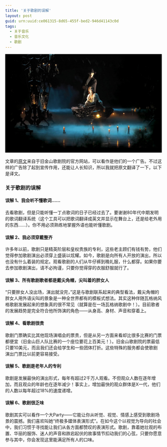 ```yaml
---
title: '关于歌剧的误解'
layout: post
guid: urn:uuid:ce061315-8d65-455f-bed2-946d41143c0d
tags:
  - 关于音乐
  - 音乐文化
  - 歌剧
---
```



[![](/media/files/2008/04/04/phantom-of-the-opera.png)](http://7vikpt.com1.z0.glb.clouddn.com/phantom-of-the-opera.png)

文章的[原文](http://sfopera.com/)来自于旧金山歌剧院的官方网站，可以看作是他们的一个广告。不过这样的广告除了起到宣传作用，还能让人长知识，所以我就把原文翻译了一下，以下是译文。

### 关于歌剧的误解

#### 误解 1、我会听不懂歌词……

去看歌剧，但是只能听懂一丁点歌词的日子已经过去了。要谢谢80年代中期发明的歌词翻译系统（这个工具可以把歌词翻译成英文并显示在舞台上，还是给老外用的东西……）。你不用必须熟练地掌握外语也能听懂歌剧。

#### 误解 2、我必须穿戴整齐

许多年以前，歌剧只是精英阶层和皇权贵族的专利，这些老主顾们有钱有势，他们觉得参加歌剧演出必须穿上盛装以炫耀。如今，歌剧是向所有人开放的演出，所以也没有什么着装的规定。观看歌剧的人们从牛仔裤到晚礼服，什么都穿。如果你要去参加歌剧演出，请不必拘谨，只要你觉得穿的衣服舒服就行了。

#### 误解 3、所有歌剧歌者都是戴尖角帽，尖叫着的胖女人

“只要胖女人没出场，演出就没完，”这是与歌剧联系起来的典型看法，戴尖角帽的胖女人用外语尖叫的景象是一种全世界都有的模板式想法。其实这种伴随瓦格纳风格歌剧发展起来的想象真的很不常见（就算是在一场瓦格纳歌剧中！）。目前歌者的发展趋势是完全符合他所饰演的角色——从身高、身材、声音和穿着上。

#### 误解 4、看歌剧很贵

歌剧门票确实比其他现场演唱会的票贵，但是从另一方面来看却比很多比赛的门票都便宜（旧金山巨人队比赛的一个座位要花上百美元！）。旧金山歌剧院的票最低只要10美元，而且我们还会给学生和一些团体打折。这些特殊的服务都会使歌剧演出门票比以前更容易接受。

#### 误解 5、歌剧是老年人的专利

歌剧是发展最快的演出形式，每年有超过2千万人观看。不但观众人数在逐年增加，而且观众的年龄也在逐年减少！事实上，增加最快的观众群体是X一代，他们的人数以每年超过18%的速度递增。

#### 误解 6、歌剧很乏味

歌剧其实可以看作一个大Party——它能让你从听觉、视觉、情感上感受到歌剧场景的震撼。我们喜欢叫她“终极多媒体表演形式”。在如今这个以视觉为导向的社会中，我们习惯于寻找能让我们从各方面都赞叹的表演形式。歌剧，靠着她壮观的布置、华丽的服饰、迷人的声音和跌宕起伏的故事情节扣动我们的心弦，只要你愿意参与其中，你会发现这里能满足所有人的口味。
